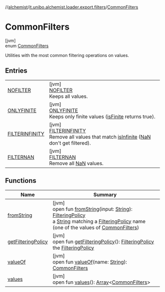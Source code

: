 //[alchemist](../../../index.md)/[it.unibo.alchemist.loader.export.filters](../index.md)/[CommonFilters](index.md)

# CommonFilters

[jvm]\
enum [CommonFilters](index.md)

Utilities with the most common filtering operations on values.

## Entries

| | |
|---|---|
| [NOFILTER](-n-o-f-i-l-t-e-r/index.md) | [jvm]<br>[NOFILTER](-n-o-f-i-l-t-e-r/index.md)<br>Keeps all values. |
| [ONLYFINITE](-o-n-l-y-f-i-n-i-t-e/index.md) | [jvm]<br>[ONLYFINITE](-o-n-l-y-f-i-n-i-t-e/index.md)<br>Keeps only finite values ([isFinite](https://docs.oracle.com/javase/8/docs/api/java/lang/Double.html#isFinite-double-) returns true). |
| [FILTERINFINITY](-f-i-l-t-e-r-i-n-f-i-n-i-t-y/index.md) | [jvm]<br>[FILTERINFINITY](-f-i-l-t-e-r-i-n-f-i-n-i-t-y/index.md)<br>Remove all values that match [isInfinite](https://docs.oracle.com/javase/8/docs/api/java/lang/Double.html#isInfinite-double-) ([NaN](https://docs.oracle.com/javase/8/docs/api/java/lang/Double.html#NaN--) don't get filtered). |
| [FILTERNAN](-f-i-l-t-e-r-n-a-n/index.md) | [jvm]<br>[FILTERNAN](-f-i-l-t-e-r-n-a-n/index.md)<br>Remove all [NaN](https://docs.oracle.com/javase/8/docs/api/java/lang/Double.html#NaN--) values. |

## Functions

| Name | Summary |
|---|---|
| [fromString](from-string.md) | [jvm]<br>open fun [fromString](from-string.md)(input: [String](https://docs.oracle.com/javase/8/docs/api/java/lang/String.html)): [FilteringPolicy](../../it.unibo.alchemist.loader.export/-filtering-policy/index.md)<br>a [String](https://docs.oracle.com/javase/8/docs/api/java/lang/String.html) matching a [FilteringPolicy](../../it.unibo.alchemist.loader.export/-filtering-policy/index.md) name (one of the values of [CommonFilters](index.md)) |
| [getFilteringPolicy](get-filtering-policy.md) | [jvm]<br>open fun [getFilteringPolicy](get-filtering-policy.md)(): [FilteringPolicy](../../it.unibo.alchemist.loader.export/-filtering-policy/index.md)<br>the [FilteringPolicy](../../it.unibo.alchemist.loader.export/-filtering-policy/index.md) |
| [valueOf](value-of.md) | [jvm]<br>open fun [valueOf](value-of.md)(name: [String](https://docs.oracle.com/javase/8/docs/api/java/lang/String.html)): [CommonFilters](index.md) |
| [values](values.md) | [jvm]<br>open fun [values](values.md)(): [Array](https://kotlinlang.org/api/latest/jvm/stdlib/kotlin/-array/index.html)<[CommonFilters](index.md)> |
